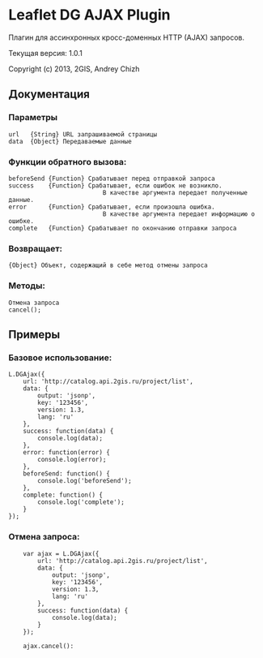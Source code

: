 # Leaflet DG AJAX Plugin

Плагин для ассинхронных кросс-доменных HTTP (AJAX) запросов.

Текущая версия: 1.0.1

Copyright (c) 2013, 2GIS, Andrey Chizh

## Документация
### Параметры

    url   {String} URL запрашиваемой страницы
    data  {Object} Передаваемые данные

### Функции обратного вызова:

    beforeSend {Function} Срабатывает перед отправкой запроса
    success    {Function} Срабатывает, если ошибок не возникло.
                              В качестве аргумента передает полученные данные.
    error      {Function} Срабатывает, если произошла ошибка.
                              В качестве аргумента передает информацию о ошибке.
    complete   {Function} Срабатывает по окончанию отправки запроса

### Возвращает:

    {Object} Объект, содержащий в себе метод отмены запроса

### Методы:

    Отмена запроса
    cancel();

## Примеры
### Базовое использование:

    L.DGAjax({
        url: 'http://catalog.api.2gis.ru/project/list',
        data: {
            output: 'jsonp',
            key: '123456',
            version: 1.3,
            lang: 'ru'
        },
        success: function(data) {
            console.log(data);
        },
        error: function(error) {
            console.log(error);
        },
        beforeSend: function() {
            console.log('beforeSend');
        },
        complete: function() {
            console.log('complete');
        }
    });

### Отмена запроса:

        var ajax = L.DGAjax({
            url: 'http://catalog.api.2gis.ru/project/list',
            data: {
                output: 'jsonp',
                key: '123456',
                version: 1.3,
                lang: 'ru'
            },
            success: function(data) {
                console.log(data);
            }
        });

        ajax.cancel():

